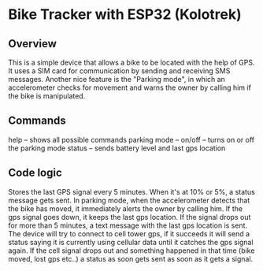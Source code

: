 # Bike Tracker with ESP32 (Kolotrek)
## Overview
This is a simple device that allows a bike to be located with the help of GPS. It uses a SIM card for communication by sending and receiving SMS messages. Another nice feature is the "Parking mode", in which an accelerometer checks for movement and warns the owner by calling him if the bike is manipulated.

## Commands
help – shows all possible commands
parking mode – on/off – turns on or off the parking mode
status – sends battery level and last gps location

## Code logic
Stores the last GPS signal every 5 minutes.
When it's at 10% or 5%, a status message gets sent. 
In parking mode, when the accelerometer detects that the bike has moved, it immediately alerts the owner by calling him.
If the gps signal goes down, it keeps the last gps location. If the signal drops out for more than 5 minutes, a text message with the last gps location is sent. The device will try to connect to cell tower gps, if it succeeds it will send a status saying it is currently using cellular data until it catches the gps signal again.
If the cell signal drops out and something happened in that time (bike moved, lost gps etc..) a status as soon gets sent as soon as it gets a signal.